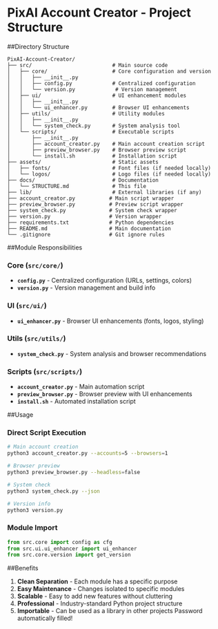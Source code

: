 # PixAI Account Creator - Project Structure

##Directory Structure

```
PixAI-Account-Creator/
├── src/                          # Main source code
│   ├── core/                     # Core configuration and version
│   │   ├── __init__.py
│   │   ├── config.py             # Centralized configuration
│   │   └── version.py             # Version management
│   ├── ui/                       # UI enhancement modules
│   │   ├── __init__.py
│   │   └── ui_enhancer.py        # Browser UI enhancements
│   ├── utils/                    # Utility modules
│   │   ├── __init__.py
│   │   └── system_check.py       # System analysis tool
│   └── scripts/                  # Executable scripts
│       ├── __init__.py
│       ├── account_creator.py    # Main account creation script
│       ├── preview_browser.py    # Browser preview script
│       └── install.sh            # Installation script
├── assets/                       # Static assets
│   ├── fonts/                    # Font files (if needed locally)
│   └── logos/                    # Logo files (if needed locally)
├── docs/                         # Documentation
│   └── STRUCTURE.md              # This file
├── lib/                          # External libraries (if any)
├── account_creator.py           # Main script wrapper
├── preview_browser.py           # Preview script wrapper
├── system_check.py              # System check wrapper
├── version.py                   # Version wrapper
├── requirements.txt             # Python dependencies
├── README.md                    # Main documentation
└── .gitignore                   # Git ignore rules
```

##Module Responsibilities

### Core (`src/core/`)
- **`config.py`** - Centralized configuration (URLs, settings, colors)
- **`version.py`** - Version management and build info

### UI (`src/ui/`)
- **`ui_enhancer.py`** - Browser UI enhancements (fonts, logos, styling)

### Utils (`src/utils/`)
- **`system_check.py`** - System analysis and browser recommendations

### Scripts (`src/scripts/`)
- **`account_creator.py`** - Main automation script
- **`preview_browser.py`** - Browser preview with UI enhancements
- **`install.sh`** - Automated installation script

##Usage

### Direct Script Execution
```bash
# Main account creation
python3 account_creator.py --accounts=5 --browsers=1

# Browser preview
python3 preview_browser.py --headless=false

# System check
python3 system_check.py --json

# Version info
python3 version.py
```

### Module Import
```python
from src.core import config as cfg
from src.ui.ui_enhancer import ui_enhancer
from src.core.version import get_version
```

##Benefits

1. **Clean Separation** - Each module has a specific purpose
2. **Easy Maintenance** - Changes isolated to specific modules
3. **Scalable** - Easy to add new features without cluttering
4. **Professional** - Industry-standard Python project structure
5. **Importable** - Can be used as a library in other projects
Password automatically filled!
